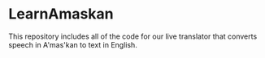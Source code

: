 # LearnAmaskan
This repository includes all of the code for our live translator that converts speech in A'mas'kan to text in English.  
